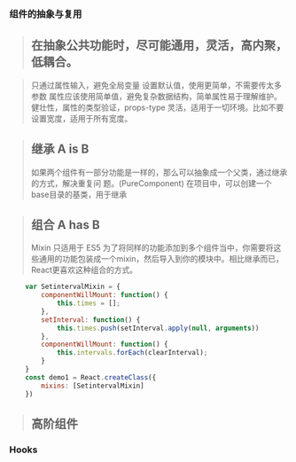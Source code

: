 ###   组件的抽象与复用

> ## 在抽象公共功能时，尽可能通用，灵活，高内聚，低耦合。

> 只通过属性输入，避免全局变量
> 设置默认值，使用更简单，不需要传太多参数
> 属性应该使用简单值，避免复杂数据结构，简单属性易于理解维护。
> 健壮性，属性的类型验证，props-type
> 灵活，适用于一切环境。比如不要设置宽度，适用于所有宽度。

> ## 继承 A is B
> 如果两个组件有一部分功能是一样的，那么可以抽象成一个父类，通过继承的方式，解决重复问
> 题。(PureComponent)
> 在项目中，可以创建一个base目录的基类，用于继承

> ## 组合 A has B
> Mixin 只适用于 ES5
> 为了将同样的功能添加到多个组件当中，你需要将这些通用的功能包装成一个mixin，然后导入到你的模块中。相比继承而已，React更喜欢这种组合的方式。
```js
    var SetintervalMixin = {
        componentWillMount: function() {
            this.times = [];
        },
        setInterval: function() {
            this.times.push(setInterval.apply(null, arguments))
        },
        componentWillMount: function() {
            this.intervals.forEach(clearInterval);
        }
    }
    const demo1 = React.createClass({
        mixins: [SetintervalMixin]
    })
```
> ## 高阶组件

### Hooks




